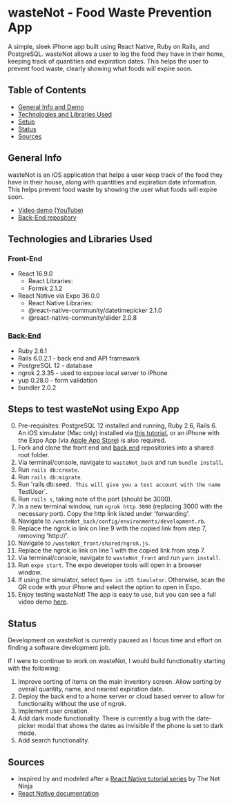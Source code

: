 # wasteNot - Food Waste Prevention App

A simple, sleek iPhone app built using React Native, Ruby on Rails, and PostgreSQL. wasteNot allows a user to log the food they have in their home, keeping track of quantities and expiration dates. This helps the user to prevent food waste, clearly showing what foods will expire soon.

## Table of Contents
* [General Info and Demo](#general-info)
* [Technologies and Libraries Used](#technologies-and-libraries-used)
* [Setup](#setup)
* [Status](#status)
* [Sources](#sources)

## General Info

wasteNot is an iOS application that helps a user keep track of the food they have in their house, along with quantities and expiration date information. This helps prevent food waste by showing the user what foods will expire soon.

* [Video demo (YouTube)](https://www.youtube.com/watch?v=CMciJQn_SA4&feature=youtu.be)
* [Back-End repository](https://github.com/kenave/wasteNot_back)

## Technologies and Libraries Used

### Front-End
* React 16.9.0
  * React Libraries:
  * Formik 2.1.2
* React Native via Expo 36.0.0
  * React Native Libraries:
  * @react-native-community/datetimepicker 2.1.0
  * @react-native-community/slider 2.0.8

### [Back-End](https://github.com/kenave/wasteNot_back)
* Ruby 2.6.1
* Rails 6.0.2.1 - back end and API framework
* PostgreSQL 12 - database
* ngrok 2.3.35 - used to expose local server to iPhone
* yup 0.28.0 - form validation
* bundler 2.0.2

## Steps to test wasteNot using Expo App

0. Pre-requisites: PostgreSQL 12 installed and running, Ruby 2.6, Rails 6. An iOS simulator (Mac only) installed via [this tutorial](https://docs.expo.io/workflow/ios-simulator/), or an iPhone with the Expo App (via [Apple App Store](https://apps.apple.com/us/app/expo-client/id982107779)) is also required.
1. Fork and clone the front end and [back end](https://github.com/kenave/wasteNot_back) repositories into a shared root folder.
2. Via terminal/console, navigate to `wasteNot_back` and run `bundle install`.
3. Run `rails db:create`.
4. Run `rails db:migrate`.
5. Run 'rails db:seed`. This will give you a test account with the name `TestUser`.
6. Run `rails s`, taking note of the port (should be 3000).
7. In a new terminal window, run `ngrok http 3000` (replacing 3000 with the necessary port). Copy the http link listed under 'forwarding'.
8. Navigate to `/wasteNot_back/config/environments/development.rb`.
9. Replace the ngrok.io link on line 9 with the copied link from step 7, removing 'http://'.
10. Navigate to `/wasteNot_front/shared/ngrok.js`.
11. Replace the ngrok.io link on line 1 with the copied link from step 7.
12. Via terminal/console, navigate to `wasteNot_front` and run `yarn install`.
13. Run `expo start`. The expo developer tools will open in a browser window.
14. If using the simulator, select `Open in iOS Simulator`. Otherwise, scan the QR code with your iPhone and select the option to open in Expo.
15. Enjoy testing wasteNot! The app is easy to use, but you can see a full video demo [here](https://www.youtube.com/watch?v=CMciJQn_SA4&feature=youtu.be).

## Status

Development on wasteNot is currently paused as I focus time and effort on finding a software development job.

If I were to continue to work on wasteNot, I would build functionality starting with the following:
1. Improve sorting of items on the main inventory screen. Allow sorting by overall quantity, name, and nearest expiration date.
2. Deploy the back end to a home server or cloud based server to allow for functionality without the use of ngrok.
3. Implement user creation.
3. Add dark mode functionality. There is currently a bug with the date-picker modal that shows the dates as invisible if the phone is set to dark mode.
4. Add search functionality.

## Sources
* Inspired by and modeled after a [React Native tutorial series](https://www.youtube.com/playlist?list=PL4cUxeGkcC9ixPU-QkScoRBVxtPPzVjrQ) by The Net Ninja
* [React Native documentation](https://reactnative.dev/docs/getting-started)
